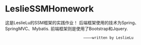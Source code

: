  # LeslieSSMHomework
 
这是LeslieLu的SSM框架的实践作业！
后端框架使用的技术为Spring、SpringMVC、Mybatis.
前端框架则是使用了Bootstrap和Jquery.

                                        ————written by LeslieLu
